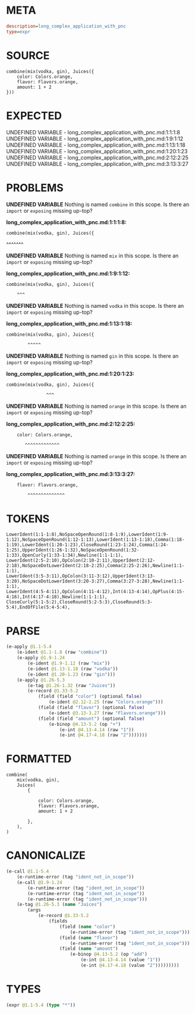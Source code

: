 # META
~~~ini
description=long_complex_application_with_pnc
type=expr
~~~
# SOURCE
~~~roc
combine(mix(vodka, gin), Juices({
    color: Colors.orange,
    flavor: Flavors.orange,
    amount: 1 + 2
}))
~~~
# EXPECTED
UNDEFINED VARIABLE - long_complex_application_with_pnc.md:1:1:1:8
UNDEFINED VARIABLE - long_complex_application_with_pnc.md:1:9:1:12
UNDEFINED VARIABLE - long_complex_application_with_pnc.md:1:13:1:18
UNDEFINED VARIABLE - long_complex_application_with_pnc.md:1:20:1:23
UNDEFINED VARIABLE - long_complex_application_with_pnc.md:2:12:2:25
UNDEFINED VARIABLE - long_complex_application_with_pnc.md:3:13:3:27
# PROBLEMS
**UNDEFINED VARIABLE**
Nothing is named `combine` in this scope.
Is there an `import` or `exposing` missing up-top?

**long_complex_application_with_pnc.md:1:1:1:8:**
```roc
combine(mix(vodka, gin), Juices({
```
^^^^^^^


**UNDEFINED VARIABLE**
Nothing is named `mix` in this scope.
Is there an `import` or `exposing` missing up-top?

**long_complex_application_with_pnc.md:1:9:1:12:**
```roc
combine(mix(vodka, gin), Juices({
```
        ^^^


**UNDEFINED VARIABLE**
Nothing is named `vodka` in this scope.
Is there an `import` or `exposing` missing up-top?

**long_complex_application_with_pnc.md:1:13:1:18:**
```roc
combine(mix(vodka, gin), Juices({
```
            ^^^^^


**UNDEFINED VARIABLE**
Nothing is named `gin` in this scope.
Is there an `import` or `exposing` missing up-top?

**long_complex_application_with_pnc.md:1:20:1:23:**
```roc
combine(mix(vodka, gin), Juices({
```
                   ^^^


**UNDEFINED VARIABLE**
Nothing is named `orange` in this scope.
Is there an `import` or `exposing` missing up-top?

**long_complex_application_with_pnc.md:2:12:2:25:**
```roc
    color: Colors.orange,
```
           ^^^^^^^^^^^^^


**UNDEFINED VARIABLE**
Nothing is named `orange` in this scope.
Is there an `import` or `exposing` missing up-top?

**long_complex_application_with_pnc.md:3:13:3:27:**
```roc
    flavor: Flavors.orange,
```
            ^^^^^^^^^^^^^^


# TOKENS
~~~zig
LowerIdent(1:1-1:8),NoSpaceOpenRound(1:8-1:9),LowerIdent(1:9-1:12),NoSpaceOpenRound(1:12-1:13),LowerIdent(1:13-1:18),Comma(1:18-1:19),LowerIdent(1:20-1:23),CloseRound(1:23-1:24),Comma(1:24-1:25),UpperIdent(1:26-1:32),NoSpaceOpenRound(1:32-1:33),OpenCurly(1:33-1:34),Newline(1:1-1:1),
LowerIdent(2:5-2:10),OpColon(2:10-2:11),UpperIdent(2:12-2:18),NoSpaceDotLowerIdent(2:18-2:25),Comma(2:25-2:26),Newline(1:1-1:1),
LowerIdent(3:5-3:11),OpColon(3:11-3:12),UpperIdent(3:13-3:20),NoSpaceDotLowerIdent(3:20-3:27),Comma(3:27-3:28),Newline(1:1-1:1),
LowerIdent(4:5-4:11),OpColon(4:11-4:12),Int(4:13-4:14),OpPlus(4:15-4:16),Int(4:17-4:18),Newline(1:1-1:1),
CloseCurly(5:1-5:2),CloseRound(5:2-5:3),CloseRound(5:3-5:4),EndOfFile(5:4-5:4),
~~~
# PARSE
~~~clojure
(e-apply @1.1-5.4
	(e-ident @1.1-1.8 (raw "combine"))
	(e-apply @1.9-1.24
		(e-ident @1.9-1.12 (raw "mix"))
		(e-ident @1.13-1.18 (raw "vodka"))
		(e-ident @1.20-1.23 (raw "gin")))
	(e-apply @1.26-5.3
		(e-tag @1.26-1.32 (raw "Juices"))
		(e-record @1.33-5.2
			(field (field "color") (optional false)
				(e-ident @2.12-2.25 (raw "Colors.orange")))
			(field (field "flavor") (optional false)
				(e-ident @3.13-3.27 (raw "Flavors.orange")))
			(field (field "amount") (optional false)
				(e-binop @4.13-5.2 (op "+")
					(e-int @4.13-4.14 (raw "1"))
					(e-int @4.17-4.18 (raw "2")))))))
~~~
# FORMATTED
~~~roc
combine(
	mix(vodka, gin),
	Juices(
		{

			color: Colors.orange,
			flavor: Flavors.orange,
			amount: 1 + 2

		},
	),
)
~~~
# CANONICALIZE
~~~clojure
(e-call @1.1-5.4
	(e-runtime-error (tag "ident_not_in_scope"))
	(e-call @1.9-1.24
		(e-runtime-error (tag "ident_not_in_scope"))
		(e-runtime-error (tag "ident_not_in_scope"))
		(e-runtime-error (tag "ident_not_in_scope")))
	(e-tag @1.26-5.3 (name "Juices")
		(args
			(e-record @1.33-5.2
				(fields
					(field (name "color")
						(e-runtime-error (tag "ident_not_in_scope")))
					(field (name "flavor")
						(e-runtime-error (tag "ident_not_in_scope")))
					(field (name "amount")
						(e-binop @4.13-5.2 (op "add")
							(e-int @4.13-4.14 (value "1"))
							(e-int @4.17-4.18 (value "2")))))))))
~~~
# TYPES
~~~clojure
(expr @1.1-5.4 (type "*"))
~~~
